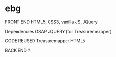 # ebg
FRONT END
HTML5, CSS3, vanilla JS, JQuery

Dependencies
GSAP
JQUERY (for Treasuremeapper)

CODE REUSED
Treasuremapper HTML5

BACK END
?
